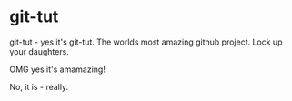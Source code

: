 # git-tut
git-tut - yes it's git-tut. The worlds most amazing github project. Lock up your daughters.

OMG yes it's amamazing!

No, it is - really.

